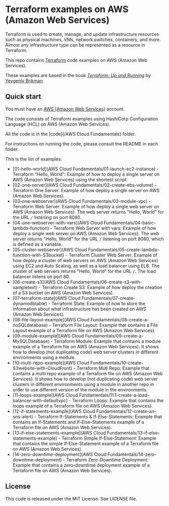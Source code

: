 # Terraform examples on AWS (Amazon Web Services)

Terraform is used to create, manage, and update infrastructure resources such as physical machines, VMs, network switches, containers, and more. Almost any infrastructure type can be represented as a resource in Terraform.

This repo contains [Terraform](https://www.terraform.io/) code examples on AWS (Amazon Web Services).

These examples are based in the book *[Terraform: Up and Running](http://www.terraformupandrunning.com)* by [Yevgeniy Brikman](http://www.ybrikman.com).

## Quick start

You must have an [AWS (Amazon Web Services)](http://aws.amazon.com/) account.

The code consists of Terraform examples using HashiCorp Configuration Language (HCL) on AWS (Amazon Web Services).

All the code is in the [code](/AWS Cloud Fundamentals) folder.

For instructions on running the code, please consult the README in each folder.

This is the list of examples:

* [01-hello-world](AWS Cloud Fundamentals/01-launch-ec2-instance) - Terraform "Hello, World": Example of how to deploy a single server on AWS (Amazon Web Services) using the shortest script.
* [02-one-server](AWS Cloud Fundamentals/02-create-ebs-volume) - Terraform One Server: Example of how deploy a single server on AWS (Amazon Web Services).
* [03-one-webserver](AWS Cloud Fundamentals/03-module-vpc) - Terraform Web Server: Example of how deploy a single web server on AWS (Amazon Web Services). The web server returns "Hello, World" for the URL `/` listening on port 8080.
* [04-one-webserver-with-vars](AWS Cloud Fundamentals/04-basic-lambda-function) - Terraform Web Server with vars: Example of how deploy a single web server on AWS (Amazon Web Services). The web server returns "Hello, World" for the URL `/` listening on port 8080, which is defined as a variable.
* [05-cluster-webserver](AWS Cloud Fundamentals/05-create-lambda-function-with-S3bucket) - Terraform Cluster Web Server: Example of how deploy a cluster of web servers on AWS (Amazon Web Services) using EC2 and Auto Scaling, as well as a load balancer using ELB. The cluster of web servers returns "Hello, World" for the URL `/`. The load balancer listens on port 80.
* [06-create-s3](AWS Cloud Fundamentals/06-create-s3-with-sampletext) - Terraform Create S3: Example of how deploy the creation of a S3 bucket on AWS (Amazon Web Services).
* [07-terraform-state](AWS Cloud Fundamentals/07-create-dynamodbtable) - Terraform State: Example of how to store the information about what infrastructure has been created on AWS (Amazon Web Services).
* [08-file-layout-example](AWS Cloud Fundamentals/08-create-a-noSQLdatabase) - Terraform File Layout: Example that contains a File Layout example of a Terraform file on AWS (Amazon Web Services).
* [09-module-example](AWS Cloud Fundamentals/09-create-a-MySQLDatabase) - Terraform Module: Example that contains a module example of a Terraform file on AWS (Amazon Web Services). It shows how to develop (not duplicating code) web server clusters in different environments using a module.
* [10-multi-repo-example](AWS Cloud Fundamentals/10-create-S3website-with-CloudFront) - Terraform Muti Repo: Example that contains a multi repo example of a Terraform file on AWS (Amazon Web Services). It shows how to develop (not duplicating code) web server clusters in different environments using a module in another repo in order to use different version of the module in the environments.
* [11-loops-example](AWS Cloud Fundamentals/11.1-create-a-load-balancer-with-defaultvpc) - Terraform Loops: Example that contains the loops example of a Terraform file on AWS (Amazon Web Services).
* [12-if-statements-example](AWS Cloud Fundamentals/12-create-an-sns-alert) - Terraform If-Statements & If-Else-Statements: Example that contains an If-Statements and If-Else-Statements example of a Terraform file on AWS (Amazon Web Services).
* [13-if-else-statements-example](AWS Cloud Fundamentals/13-if-else-statements-example) - Terraform Simple If-Else-Statement: Example that contains the simple If-Else-Statement example of a Terraform file on AWS (Amazon Web Services).
* [14-zero-downtime-deployment](AWS Cloud Fundamentals/14-zero-downtime-deployment) - Terraform Zero-Downtime Deployment: Example that contains a zero-downtime deployment example of a Terraform file on AWS (Amazon Web Services).

## License

This code is released under the MIT License. See LICENSE file.